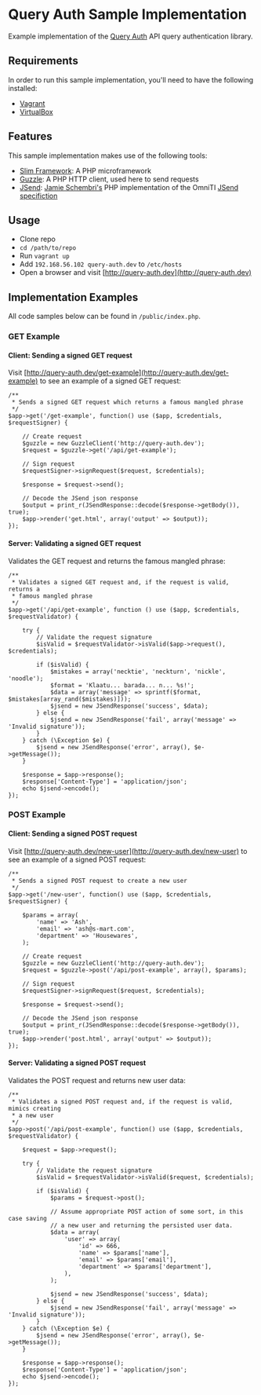# Query Auth Sample Implementation

Example implementation of the [Query
Auth](https://github.com/jeremykendall/query-auth) API query authentication
library.

## Requirements

In order to run this sample implementation, you'll need to have the following
installed:

* [Vagrant](http://www.vagrantup.com/)
* [VirtualBox](https://www.virtualbox.org/)

## Features

This sample implementation makes use of the following tools:

* [Slim Framework](http://slimframework.com/): A PHP microframework
* [Guzzle](http://guzzlephp.org/): A PHP HTTP client, used here to send requests
* [JSend](https://github.com/shkm/JSend): [Jamie Schembri's](https://twitter.com/shkm)
PHP implementation of the OmniTI [JSend specifiction](http://labs.omniti.com/labs/jsend)

## Usage

* Clone repo
* `cd /path/to/repo`
* Run `vagrant up`
* Add `192.168.56.102 query-auth.dev` to `/etc/hosts`
* Open a browser and visit [http://query-auth.dev](http://query-auth.dev)

## Implementation Examples

All code samples below can be found in `/public/index.php`.

### GET Example

#### Client: Sending a signed GET request

Visit [http://query-auth.dev/get-example](http://query-auth.dev/get-example) to see an example of a signed GET request:

    /**
     * Sends a signed GET request which returns a famous mangled phrase
     */
    $app->get('/get-example', function() use ($app, $credentials, $requestSigner) {

        // Create request
        $guzzle = new GuzzleClient('http://query-auth.dev');
        $request = $guzzle->get('/api/get-example');

        // Sign request
        $requestSigner->signRequest($request, $credentials);

        $response = $request->send();

        // Decode the JSend json response
        $output = print_r(JSendResponse::decode($response->getBody()), true);
        $app->render('get.html', array('output' => $output));
    });

#### Server: Validating a signed GET request

Validates the GET request and returns the famous mangled phrase:

    /**
     * Validates a signed GET request and, if the request is valid, returns a
     * famous mangled phrase
     */
    $app->get('/api/get-example', function () use ($app, $credentials, $requestValidator) {

        try {
            // Validate the request signature
            $isValid = $requestValidator->isValid($app->request(), $credentials);

            if ($isValid) {
                $mistakes = array('necktie', 'neckturn', 'nickle', 'noodle');
                $format = 'Klaatu... barada... n... %s!';
                $data = array('message' => sprintf($format, $mistakes[array_rand($mistakes)]));
                $jsend = new JSendResponse('success', $data);
            } else {
                $jsend = new JSendResponse('fail', array('message' => 'Invalid signature'));
            }
        } catch (\Exception $e) {
            $jsend = new JSendResponse('error', array(), $e->getMessage());
        }

        $response = $app->response();
        $response['Content-Type'] = 'application/json';
        echo $jsend->encode();
    });

### POST Example

#### Client: Sending a signed POST request

Visit [http://query-auth.dev/new-user](http://query-auth.dev/new-user) to see an example of a signed POST request:

    /**
     * Sends a signed POST request to create a new user
     */
    $app->get('/new-user', function() use ($app, $credentials, $requestSigner) {

        $params = array(
            'name' => 'Ash',
            'email' => 'ash@s-mart.com',
            'department' => 'Housewares',
        );

        // Create request
        $guzzle = new GuzzleClient('http://query-auth.dev');
        $request = $guzzle->post('/api/post-example', array(), $params);

        // Sign request
        $requestSigner->signRequest($request, $credentials);

        $response = $request->send();

        // Decode the JSend json response
        $output = print_r(JSendResponse::decode($response->getBody()), true);
        $app->render('post.html', array('output' => $output));
    });

#### Server: Validating a signed POST request

Validates the POST request and returns new user data:

    /**
     * Validates a signed POST request and, if the request is valid, mimics creating
     * a new user
     */
    $app->post('/api/post-example', function() use ($app, $credentials, $requestValidator) {

        $request = $app->request();

        try {
            // Validate the request signature
            $isValid = $requestValidator->isValid($request, $credentials);

            if ($isValid) {
                $params = $request->post();

                // Assume appropriate POST action of some sort, in this case saving
                // a new user and returning the persisted user data.
                $data = array(
                    'user' => array(
                        'id' => 666,
                        'name' => $params['name'],
                        'email' => $params['email'],
                        'department' => $params['department'],
                    ),
                );

                $jsend = new JSendResponse('success', $data);
            } else {
                $jsend = new JSendResponse('fail', array('message' => 'Invalid signature'));
            }
        } catch (\Exception $e) {
            $jsend = new JSendResponse('error', array(), $e->getMessage());
        }

        $response = $app->response();
        $response['Content-Type'] = 'application/json';
        echo $jsend->encode();
    });
